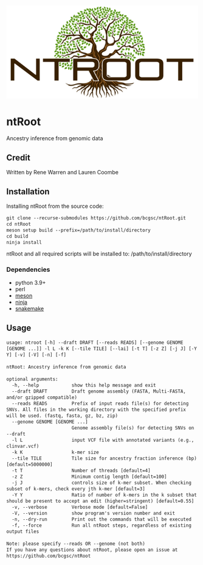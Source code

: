 ![Logo](https://github.com/bcgsc/ntRoot/blob/main/ntroot-logo_colors.png)

# ntRoot

Ancestry inference from genomic data

## Credit
Written by Rene Warren and Lauren Coombe

## Installation

Installing ntRoot from the source code:
```
git clone --recurse-submodules https://github.com/bcgsc/ntRoot.git
cd ntRoot
meson setup build --prefix=/path/to/install/directory
cd build
ninja install
```
ntRoot and all required scripts will be installed to: /path/to/install/directory

### Dependencies
- python 3.9+
- perl
- [meson](https://mesonbuild.com/)
- [ninja](https://ninja-build.org/)
- [snakemake](https://snakemake.readthedocs.io/en/stable/)

## Usage
```
usage: ntroot [-h] --draft DRAFT [--reads READS] [--genome GENOME [GENOME ...]] -l L -k K [--tile TILE] [--lai] [-t T] [-z Z] [-j J] [-Y Y] [-v] [-V] [-n] [-f]

ntRoot: Ancestry inference from genomic data

optional arguments:
  -h, --help            show this help message and exit
  --draft DRAFT         Draft genome assembly (FASTA, Multi-FASTA, and/or gzipped compatible)
  --reads READS         Prefix of input reads file(s) for detecting SNVs. All files in the working directory with the specified prefix will be used. (fastq, fasta, gz, bz, zip)
  --genome GENOME [GENOME ...]
                        Genome assembly file(s) for detecting SNVs on --draft
  -l L                  input VCF file with annotated variants (e.g., clinvar.vcf)
  -k K                  k-mer size
  --tile TILE           Tile size for ancestry fraction inference (bp) [default=5000000]
  -t T                  Number of threads [default=4]
  -z Z                  Minimum contig length [default=100]
  -j J                  controls size of k-mer subset. When checking subset of k-mers, check every jth k-mer [default=3]
  -Y Y                  Ratio of number of k-mers in the k subset that should be present to accept an edit (higher=stringent) [default=0.55]
  -v, --verbose         Verbose mode [default=False]
  -V, --version         show program's version number and exit
  -n, --dry-run         Print out the commands that will be executed
  -f, --force           Run all ntRoot steps, regardless of existing output files

Note: please specify --reads OR --genome (not both)
If you have any questions about ntRoot, please open an issue at https://github.com/bcgsc/ntRoot
```
